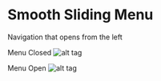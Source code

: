 # Smooth Sliding Menu

Navigation that opens from the left

Menu Closed
![alt tag](https://raw.githubusercontent.com/stephenherko/smoothslidingmenu/master/screen-closed.png)

Menu Open
![alt tag](https://raw.githubusercontent.com/stephenherko/smoothslidingmenu/master/screen-open.png)
